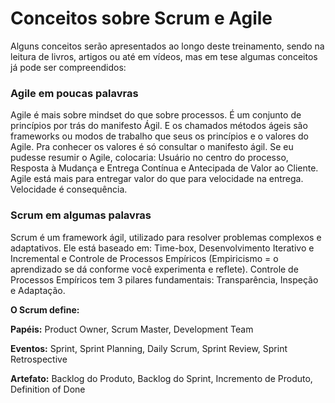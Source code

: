 # Conceitos sobre Scrum e Agile

Alguns conceitos serão apresentados ao longo deste treinamento, sendo na leitura de livros, artigos ou até em vídeos, mas em tese algumas conceitos já pode ser compreendidos:

### Agile em poucas palavras
Agile é mais sobre mindset do que sobre processos. É um conjunto de princípios por trás do manifesto Ágil. E os chamados métodos ágeis são frameworks ou modos de trabalho que seus os princípios e o valores do Agile. Pra conhecer os valores é só consultar o manifesto ágil. Se eu pudesse resumir o Agile, colocaria: Usuário no centro do processo, Resposta à Mudança e Entrega Contínua e Antecipada de Valor ao Cliente. Agile está mais para entregar valor do que para velocidade na entrega. Velocidade é consequência.

### Scrum em algumas palavras
Scrum é um framework ágil, utilizado para resolver problemas complexos e adaptativos. Ele está baseado em: Time-box, Desenvolvimento Iterativo e Incremental e Controle de Processos Empíricos (Empiricismo = o aprendizado se dá conforme você experimenta e reflete). Controle de Processos Empíricos tem 3 pilares fundamentais: Transparência, Inspeção e Adaptação.

__**O Scrum define:**__

**Papéis:** Product Owner, Scrum Master, Development Team

**Eventos:** Sprint, Sprint Planning, Daily Scrum, Sprint Review, Sprint Retrospective

**Artefato:** Backlog do Produto, Backlog do Sprint, Incremento de Produto, Definition of Done
